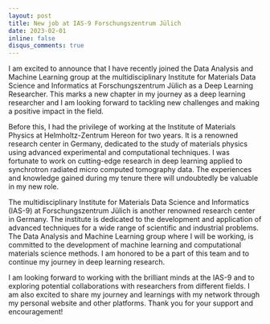 ```yaml
---
layout: post
title: New job at IAS-9 Forschungszentrum Jülich
date: 2023-02-01
inline: false
disqus_comments: true
---
```


I am excited to announce that I have recently joined the Data Analysis and Machine Learning group at the multidisciplinary Institute for Materials Data Science and Informatics at Forschungszentrum Jülich as a Deep Learning Researcher. This marks a new chapter in my journey as a deep learning researcher and I am looking forward to tackling new challenges and making a positive impact in the field.

Before this, I had the privilege of working at the Institute of Materials Physics at Helmholtz-Zentrum Hereon for two years. It is a renowned research center in Germany, dedicated to the study of materials physics using advanced experimental and computational techniques. I was fortunate to work on cutting-edge research in deep learning applied to synchrotron radiated micro computed tomography data. The experiences and knowledge gained during my tenure there will undoubtedly be valuable in my new role.

The multidisciplinary Institute for Materials Data Science and Informatics (IAS-9) at Forschungszentrum Jülich is another renowned research center in Germany. The institute is dedicated to the development and application of advanced techniques for a wide range of scientific and industrial problems. The Data Analysis and Machine Learning group where I will be working, is committed to the development of machine learning and computational materials science methods. I am honored to be a part of this team and to continue my journey in deep learning research.

I am looking forward to working with the brilliant minds at the IAS-9 and to exploring potential collaborations with researchers from different fields. I am also excited to share my journey and learnings with my network through my personal website and other platforms. Thank you for your support and encouragement!